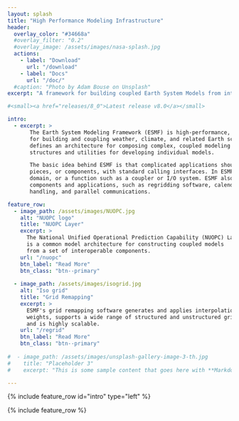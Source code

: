 ```yaml
---
layout: splash
title: "High Performance Modeling Infrastructure"
header:
  overlay_color: "#34668a"
  #overlay_filter: "0.2"
  #overlay_image: /assets/images/nasa-splash.jpg
  actions:
    - label: "Download"
      url: "/download"
    - label: "Docs"
      url: "/doc/"
  #caption: "Photo by Adam Bouse on Unsplash"
excerpt: "A framework for building coupled Earth System Models from interoperable components."

#<small><a href="releases/8_0">Latest release v8.0</a></small>

intro: 
  - excerpt: >
       The Earth System Modeling Framework (ESMF) is high-performance, flexible software infrastructure
       for building and coupling weather, climate, and related Earth science applications. ESMF
       defines an architecture for composing complex, coupled modeling systems and includes data
       structures and utilities for developing individual models.

       The basic idea behind ESMF is that complicated applications should be broken up into coherent
       pieces, or components, with standard calling interfaces. In ESMF, a component may be a physical
       domain, or a function such as a coupler or I/O system. ESMF also includes toolkits for building
       components and applications, such as regridding software, calendar management, logging and error
       handling, and parallel communications.

feature_row:
  - image_path: /assets/images/NUOPC.jpg
    alt: "NUOPC logo"
    title: "NUOPC Layer"
    excerpt: >
      The National Unified Operational Prediction Capability (NUOPC) Layer
      is a common model architecture for constructing coupled models
      from a set of interoperable components.
    url: "/nuopc"
    btn_label: "Read More"
    btn_class: "btn--primary"
  
  - image_path: /assets/images/isogrid.jpg
    alt: "Iso grid"
    title: "Grid Remapping"
    excerpt: >
      ESMF's grid remapping software generates and applies interpolation
      weights, supports a wide range of structured and unstructured grids,
      and is highly scalable.  
    url: "/regrid"
    btn_label: "Read More"
    btn_class: "btn--primary"
  
#  - image_path: /assets/images/unsplash-gallery-image-3-th.jpg
#    title: "Placeholder 3"
#    excerpt: "This is some sample content that goes here with **Markdown** formatting."

---
```


{% include feature_row id="intro" type="left" %}

{% include feature_row %}

